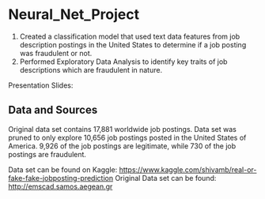 # Neural_Net_Project

1. Created a classification model that used text data features from job description postings in the United States to determine if a job posting was fraudulent or not. 
2. Performed Exploratory Data Analysis to identify key traits of job descriptions which are fraudulent in nature.

Presentation Slides: 

## Data and Sources

Original data set contains 17,881 worldwide job postings.
Data set was pruned to only explore 10,656 job postings posted in the United States of America.
9,926 of the job postings are legitimate, while 730 of the job postings are fraudulent. 

Data set can be found on Kaggle: https://www.kaggle.com/shivamb/real-or-fake-fake-jobposting-prediction
Original Data set can be found: http://emscad.samos.aegean.gr

